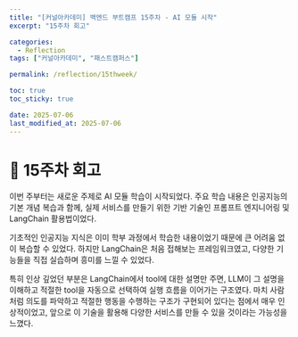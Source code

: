 ```yaml
---
title: "[커널아카데미] 백엔드 부트캠프 15주차 - AI 모듈 시작"
excerpt: "15주차 회고"

categories:
  - Reflection
tags: ["커널아카데미", "패스트캠퍼스"]

permalink: /reflection/15thweek/

toc: true
toc_sticky: true

date: 2025-07-06
last_modified_at: 2025-07-06
---
```


# 📜 15주차 회고
이번 주부터는 새로운 주제로 AI 모듈 학습이 시작되었다. 주요 학습 내용은 인공지능의 기본 개념 복습과 함께, 실제 서비스를 만들기 위한 기반 기술인 프롬프트 엔지니어링 및 LangChain 활용법이었다.

기초적인 인공지능 지식은 이미 학부 과정에서 학습한 내용이었기 때문에 큰 어려움 없이 복습할 수 있었다. 하지만 LangChain은 처음 접해보는 프레임워크였고, 다양한 기능들을 직접 실습하며 흥미를 느낄 수 있었다.

특히 인상 깊었던 부분은 LangChain에서 tool에 대한 설명만 주면, LLM이 그 설명을 이해하고 적절한 tool을 자동으로 선택하여 실행 흐름을 이어가는 구조였다. 마치 사람처럼 의도를 파악하고 적절한 행동을 수행하는 구조가 구현되어 있다는 점에서 매우 인상적이었고, 앞으로 이 기술을 활용해 다양한 서비스를 만들 수 있을 것이라는 가능성을 느꼈다.